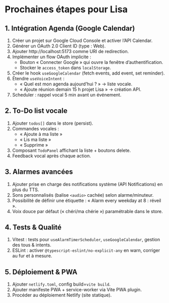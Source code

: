 # Prochaines étapes pour Lisa

## 1. Intégration Agenda (Google Calendar)
1. Créer un projet sur Google Cloud Console et activer l’API Calendar.
2. Générer un OAuth 2.0 Client ID (type : Web).
3. Ajouter http://localhost:5173 comme URI de redirection.
4. Implémenter un flow OAuth implicite :
   - Bouton « Connecter Google » qui ouvre la fenêtre d’authentification.
   - Stocker le `access_token` dans `localStorage`.
5. Créer le hook `useGoogleCalendar` (fetch events, add event, set reminder).
6. Étendre `useVoiceIntent` :
   - « Quel est mon agenda aujourd’hui ? » → liste vocale.
   - « Ajoute réunion demain 15 h projet Lisa » → création API.
7. Scheduler : rappel vocal 5 min avant un événement.

## 2. To-Do list vocale
1. Ajouter `todos[]` dans le store (persist).
2. Commandes vocales :
   - « Ajoute <item> à ma liste »
   - « Lis ma liste »
   - « Supprime <item> »
3. Composant `TodoPanel` affichant la liste + boutons delete.
4. Feedback vocal après chaque action.

## 3. Alarmes avancées
1. Ajouter prise en charge des notifications système (API Notifications) en plus du TTS.
2. Sons personnalisés (balise `<audio>` cachée) selon alarme/minuteur.
3. Possibilité de définir une étiquette : « Alarm every weekday at 8 : réveil ».
4. Voix douce par défaut (« chéri/ma chérie ») paramétrable dans le store.

## 4. Tests & Qualité
1. Vitest : tests pour `useAlarmTimerScheduler`, `useGoogleCalendar`, gestion des tous & intents.
2. ESLint : activer `@typescript-eslint/no-explicit-any` en warn, corriger au fur et à mesure.

## 5. Déploiement & PWA
1. Ajouter `netlify.toml`, config build=`vite build`.
2. Ajouter manifeste PWA + service-worker via Vite PWA plugin.
3. Procéder au déploiement Netlify (site statique).
